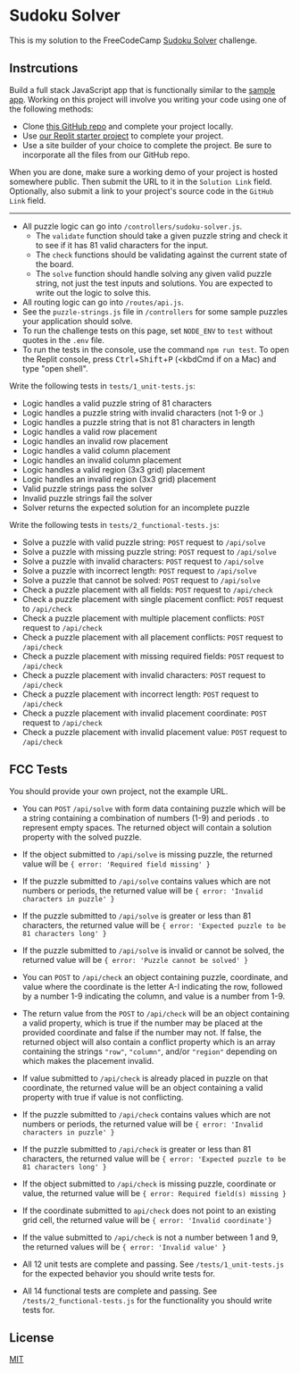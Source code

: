 # Sudoku Solver

This is my solution to the FreeCodeCamp [Sudoku Solver](https://www.freecodecamp.org/learn/quality-assurance/quality-assurance-projects/sudoku-solver) challenge. 

## Instrcutions

Build a full stack JavaScript app that is functionally similar to the [sample app](https://sudoku-solver.freecodecamp.rocks/). Working on this project will involve you writing your code using one of the following methods:

- Clone [this GitHub repo](https://github.com/freecodecamp/boilerplate-project-sudoku-solver) and complete your project locally.
- Use [our Replit starter project](https://replit.com/github/freeCodeCamp/boilerplate-project-sudoku-solver) to complete your project.
- Use a site builder of your choice to complete the project. Be sure to incorporate all the files from our GitHub repo.

When you are done, make sure a working demo of your project is hosted somewhere public. Then submit the URL to it in the `Solution Link` field. Optionally, also submit a link to your project's source code in the `GitHub Link` field.

---

- All puzzle logic can go into `/controllers/sudoku-solver.js`.
  - The `validate` function should take a given puzzle string and check it to see if it has 81 valid characters for the input.
  - The `check` functions should be validating against the current state of the board.
  - The `solve` function should handle solving any given valid puzzle string, not just the test inputs and solutions. You are expected to write out the logic to solve this.
- All routing logic can go into `/routes/api.js`.
- See the `puzzle-strings.js` file in `/controllers` for some sample puzzles your application should solve.
- To run the challenge tests on this page, set `NODE_ENV` to `test` without quotes in the `.env` file.
- To run the tests in the console, use the command `npm run test`. To open the Replit console, press <kbd>Ctrl</kbd>+<kbd>Shift</kbd>+<kbd>P</kbd> (<kbdCmd</kbd> if on a Mac) and type "open shell".

Write the following tests in `tests/1_unit-tests.js`:

- Logic handles a valid puzzle string of 81 characters
- Logic handles a puzzle string with invalid characters (not 1-9 or .)
- Logic handles a puzzle string that is not 81 characters in length
- Logic handles a valid row placement
- Logic handles an invalid row placement
- Logic handles a valid column placement
- Logic handles an invalid column placement
- Logic handles a valid region (3x3 grid) placement
- Logic handles an invalid region (3x3 grid) placement
- Valid puzzle strings pass the solver
- Invalid puzzle strings fail the solver
- Solver returns the expected solution for an incomplete puzzle

Write the following tests in `tests/2_functional-tests.js`:

- Solve a puzzle with valid puzzle string: `POST` request to `/api/solve`
- Solve a puzzle with missing puzzle string: `POST` request to `/api/solve`
- Solve a puzzle with invalid characters: `POST` request to `/api/solve`
- Solve a puzzle with incorrect length: `POST` request to `/api/solve`
- Solve a puzzle that cannot be solved: `POST` request to `/api/solve`
- Check a puzzle placement with all fields: `POST` request to `/api/check`
- Check a puzzle placement with single placement conflict: `POST` request to `/api/check`
- Check a puzzle placement with multiple placement conflicts: `POST` request to `/api/check`
- Check a puzzle placement with all placement conflicts: `POST` request to `/api/check`
- Check a puzzle placement with missing required fields: `POST` request to `/api/check`
- Check a puzzle placement with invalid characters: `POST` request to `/api/check`
- Check a puzzle placement with incorrect length: `POST` request to `/api/check`
- Check a puzzle placement with invalid placement coordinate: `POST` request to `/api/check`
- Check a puzzle placement with invalid placement value: `POST` request to `/api/check`

## FCC Tests

You should provide your own project, not the example URL.

- You can `POST` `/api/solve` with form data containing puzzle which will be a string containing a combination of numbers (1-9) and periods . to represent empty spaces. The returned object will contain a solution property with the solved puzzle.

- If the object submitted to `/api/solve` is missing puzzle, the returned value will be `{ error: 'Required field missing' }`

- If the puzzle submitted to `/api/solve` contains values which are not numbers or periods, the returned value will be `{ error: 'Invalid characters in puzzle' }`

- If the puzzle submitted to `/api/solve` is greater or less than 81 characters, the returned value will be `{ error: 'Expected puzzle to be 81 characters long' }`

- If the puzzle submitted to `/api/solve` is invalid or cannot be solved, the returned value will be `{ error: 'Puzzle cannot be solved' }`
- You can `POST` to `/api/check` an object containing puzzle, coordinate, and value where the coordinate is the letter A-I indicating the row, followed by a number 1-9 indicating the column, and value is a number from 1-9.

- The return value from the `POST` to `/api/check` will be an object containing a valid property, which is true if the number may be placed at the provided coordinate and false if the number may not. If false, the returned object will also contain a conflict property which is an array containing the strings `"row"`, `"column"`, and/or `"region"` depending on which makes the placement invalid.

- If value submitted to `/api/check` is already placed in puzzle on that coordinate, the returned value will be an object containing a valid property with true if value is not conflicting.

- If the puzzle submitted to `/api/check` contains values which are not numbers or periods, the returned value will be `{ error: 'Invalid characters in puzzle' }`

- If the puzzle submitted to `/api/check` is greater or less than 81 characters, the returned value will be `{ error: 'Expected puzzle to be 81 characters long' }`

- If the object submitted to `/api/check` is missing puzzle, coordinate or value, the returned value will be `{ error: Required field(s) missing }`

- If the coordinate submitted to `api/check` does not point to an existing grid cell, the returned value will be `{ error: 'Invalid coordinate'}`

- If the value submitted to `/api/check` is not a number between 1 and 9, the returned values will be `{ error: 'Invalid value' }`

- All 12 unit tests are complete and passing. See `/tests/1_unit-tests.js` for the expected behavior you should write tests for.

- All 14 functional tests are complete and passing. See `/tests/2_functional-tests.js` for the functionality you should write tests for.

## License

[MIT](./LICENSE)

